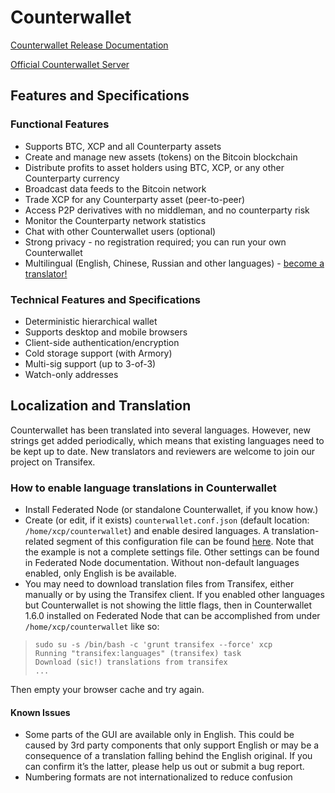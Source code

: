Counterwallet
=============

[Counterwallet Release Documentation](https://github.com/CounterpartyXCP/counterwallet/releases)

[Official Counterwallet Server](https://counterwallet.io/#)

Features and Specifications
---------------------------

### Functional Features

-  Supports BTC, XCP and all Counterparty assets
-  Create and manage new assets (tokens) on the Bitcoin blockchain
-  Distribute profits to asset holders using BTC, XCP, or any other
   Counterparty currency
-  Broadcast data feeds to the Bitcoin network
-  Trade XCP for any Counterparty asset (peer-to-peer)
-  Access P2P derivatives with no middleman, and no counterparty risk
-  Monitor the Counterparty network statistics
- Chat with other Counterwallet users (optional)
-  Strong privacy - no registration required; you can run your own
   Counterwallet
-  Multilingual (English, Chinese, Russian and other languages) -
   [become a translator!](https://www.transifex.com/organization/counterparty/dashboard/counterwallet)


### Technical Features and Specifications

-  Deterministic hierarchical wallet
-  Supports desktop and mobile browsers
-  Client-side authentication/encryption
-  Cold storage support (with Armory)
-  Multi-sig support (up to 3-of-3)
-  Watch-only addresses

Localization and Translation
----------------------------

Counterwallet has been translated into several languages. However, new
strings get added periodically, which means that existing languages need to be kept up to date. New translators and reviewers are welcome to join our project on Transifex.

### How to enable language translations in Counterwallet

-  Install Federated Node (or standalone Counterwallet, if you know
   how.)
-  Create (or edit, if it exists) ``counterwallet.conf.json`` (default
   location: ``/home/xcp/counterwallet``) and enable desired languages.
   A translation-related segment of this configuration file can be found
   [here](https://github.com/CounterpartyXCP/counterwallet/blob/develop/counterwallet.conf.json.example). Note that the example is not a complete settings file. Other
   settings can be found in Federated Node documentation. Without
   non-default languages enabled, only English is be available.
-  You may need to download translation files from Transifex, either
   manually or by using the Transifex client. If you enabled other
   languages but Counterwallet is not showing the little flags, then in
   Counterwallet 1.6.0 installed on Federated Node that can be
   accomplished from under ``/home/xcp/counterwallet`` like so:

>     sudo su -s /bin/bash -c 'grunt transifex --force' xcp
>     Running "transifex:languages" (transifex) task
>     Download (sic!) translations from transifex
>     ...

   Then empty your browser cache and try again.

#### Known Issues

-  Some parts of the GUI are available only in English. This could be caused by
   3rd party components that only support English or
   may be a consequence of a translation falling behind the
   English original. If you can confirm it’s the latter, please help us
   out or submit a bug report.
-  Numbering formats are not internationalized to reduce confusion

